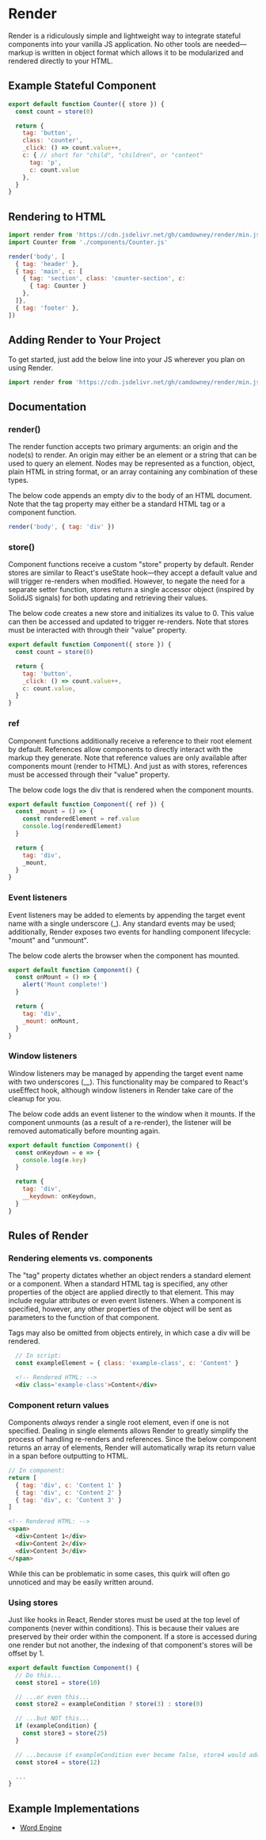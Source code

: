# Render
Render is a ridiculously simple and lightweight way to integrate stateful components into your vanilla JS application. No other tools are needed—markup is written in object format which allows it to be modularized and rendered directly to your HTML.

## Example Stateful Component
```js
export default function Counter({ store }) {
  const count = store(0)

  return {
    tag: 'button',
    class: 'counter',
    _click: () => count.value++,
    c: { // short for "child", "children", or "content"
      tag: 'p', 
      c: count.value
    },
  }
}
```

## Rendering to HTML
```js
import render from 'https://cdn.jsdelivr.net/gh/camdowney/render/min.js'
import Counter from './components/Counter.js'

render('body', [
  { tag: 'header' },
  { tag: 'main', c: [
    { tag: 'section', class: 'counter-section', c:
      { tag: Counter }
    },
  ]},
  { tag: 'footer' },
])
```

## Adding Render to Your Project
To get started, just add the below line into your JS wherever you plan on using Render.

```js
import render from 'https://cdn.jsdelivr.net/gh/camdowney/render/min.js'
```

## Documentation

### render()
The render function accepts two primary arguments: an origin and the node(s) to render. An origin may either be an element or a string that can be used to query an element. Nodes may be represented as a function, object, plain HTML in string format, or an array containing any combination of these types.

The below code appends an empty div to the body of an HTML document. Note that the tag property may either be a standard HTML tag or a component function.

```js
render('body', { tag: 'div' })
```

### store()
Component functions receive a custom "store" property by default. Render stores are similar to React's useState hook—they accept a default value and will trigger re-renders when modified. However, to negate the need for a separate setter function, stores return a single accessor object (inspired by SolidJS signals) for both updating and retrieving their values.

The below code creates a new store and initializes its value to 0. This value can then be accessed and updated to trigger re-renders. Note that stores must be interacted with through their "value" property.

```js
export default function Component({ store }) {
  const count = store(0)

  return {
    tag: 'button',
    _click: () => count.value++,
    c: count.value,
  }
}
```

### ref
Component functions additionally receive a reference to their root element by default. References allow components to directly interact with the markup they generate. Note that reference values are only available after components mount (render to HTML). And just as with stores, references must be accessed through their "value" property.

The below code logs the div that is rendered when the component mounts.

```js
export default function Component({ ref }) {
  const _mount = () => {
    const renderedElement = ref.value
    console.log(renderedElement)
  }

  return {
    tag: 'div',
    _mount,
  }
}
```

### Event listeners
Event listeners may be added to elements by appending the target event name with a single underscore (_). Any standard events may be used; additionally, Render exposes two events for handling component lifecycle: "mount" and "unmount".

The below code alerts the browser when the component has mounted.

```js
export default function Component() {
  const onMount = () => {
    alert('Mount complete!')
  }

  return {
    tag: 'div',
    _mount: onMount,
  }
}
```

### Window listeners
Window listeners may be managed by appending the target event name with two underscores (__). This functionality may be compared to React's useEffect hook, although window listeners in Render take care of the cleanup for you.

The below code adds an event listener to the window when it mounts. If the component unmounts (as a result of a re-render), the listener will be removed automatically before mounting again.

```js
export default function Component() {
  const onKeydown = e => {
    console.log(e.key)
  }

  return {
    tag: 'div',
    __keydown: onKeydown,
  }
}
```

## Rules of Render

### Rendering elements vs. components
The "tag" property dictates whether an object renders a standard element or a component. When a standard HTML tag is specified, any other properties of the object are applied directly to that element. This may include regular attributes or even event listeners. When a component is specified, however, any other properties of the object will be sent as parameters to the function of that component.

Tags may also be omitted from objects entirely, in which case a div will be rendered.

```js
  // In script:
  const exampleElement = { class: 'example-class', c: 'Content' }
```

```html
  <!-- Rendered HTML: -->
  <div class='example-class'>Content</div>
```

### Component return values
Components *always* render a single root element, even if one is not specified. Dealing in single elements allows Render to greatly simplify the process of handling re-renders and references. Since the below component returns an array of elements, Render will automatically wrap its return value in a span before outputting to HTML.

```js
// In component:
return [
  { tag: 'div', c: 'Content 1' }
  { tag: 'div', c: 'Content 2' }
  { tag: 'div', c: 'Content 3' }
]
```

```html
<!-- Rendered HTML: -->
<span>
  <div>Content 1</div>
  <div>Content 2</div>
  <div>Content 3</div>
</span>
```

While this can be problematic in some cases, this quirk will often go unnoticed and may be easily written around.

### Using stores
Just like hooks in React, Render stores must be used at the top level of components (never within conditions). This is because their values are preserved by their order within the component. If a store is accessed during one render but not another, the indexing of that component's stores will be offset by 1.

```js
export default function Component() {
  // Do this...
  const store1 = store(10)

  // ...or even this...
  const store2 = exampleCondition ? store(3) : store(0)

  // ...but NOT this...
  if (exampleCondition) {
    const store3 = store(25)
  }

  // ...because if exampleCondition ever became false, store4 would adopt store3's value.
  const store4 = store(12)

  ...
}
```

## Example Implementations
* [Word Engine](https://github.com/camdowney/word-engine)

